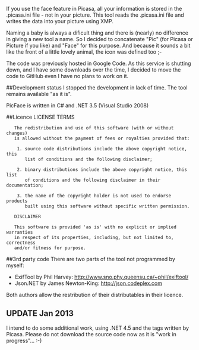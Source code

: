 If you use the face feature in Picasa, all your information is stored in the .picasa.ini file - not in your picture.
This tool reads the .picasa.ini file and writes the data into your picture using XMP.

Naming a baby is always a dificult thing and there is (nearly) no difference in giving a new tool a name. So I decided to concatenate "Pic" (for Picasa or Picture if you like) and "Face" for this purpose. And because it sounds a bit like the front of a little lovely animal, the icon was defined too ;-

The code was previously hosted in Google Code. As this service is shutting down, and I have some downloads over the time, I decided to 
move the code to GitHub even I have no plans to work on it.

##Development status
I stopped the development in lack of time. The tool remains available "as it is".

PicFace is written in C# and .NET 3.5 (Visual Studio 2008)

##Licence
    LICENSE TERMS

       The redistribution and use of this software (with or without changes)
       is allowed without the payment of fees or royalties provided that:

        1. source code distributions include the above copyright notice, this
           list of conditions and the following disclaimer; 

        2. binary distributions include the above copyright notice, this list
           of conditions and the following disclaimer in their documentation;

        3. the name of the copyright holder is not used to endorse products
           built using this software without specific written permission.

       DISCLAIMER

       This software is provided 'as is' with no explicit or implied warranties
       in respect of its properties, including, but not limited to, correctness
       and/or fitness for purpose. 

##3rd party code
There are two parts of the tool not programmed by myself:

 * ExifTool by Phil Harvey: http://www.sno.phy.queensu.ca/~phil/exiftool/
 * Json.NET by James Newton-King: http://json.codeplex.com

Both authors allow the restribution of their distributables in their licence. 

## UPDATE Jan 2013
I intend to do some additional work, using .NET 4.5 and the tags written by Picasa. Please do not download the source code now as it is "work in progress"... :-)
